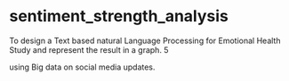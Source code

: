 # sentiment_strength_analysis

To design a Text based natural Language Processing for Emotional Health Study and represent the result in a graph.
5

using Big data on social media updates.

